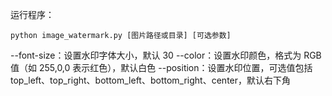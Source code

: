 运行程序：

`python image_watermark.py [图片路径或目录] [可选参数]`



--font-size：设置水印字体大小，默认 30
--color：设置水印颜色，格式为 RGB 值（如 255,0,0 表示红色），默认白色
--position：设置水印位置，可选值包括 top_left、top_right、bottom_left、bottom_right、center，默认右下角
